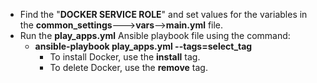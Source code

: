 - Find the "**DOCKER SERVICE ROLE**" and set values for the variables in the **common_settings**--->**vars**-->**main.yml** file. 
- Run the **play_apps.yml** Ansible playbook file using the command: 
  - **ansible-playbook play_apps.yml --tags=select_tag**
    - To install Docker, use the **install** tag.
    - To delete Docker, use the **remove** tag.